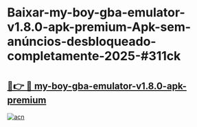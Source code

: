 # Baixar-my-boy-gba-emulator-v1.8.0-apk-premium-Apk-sem-anúncios-desbloqueado-completamente-2025-#311ck

# <h2><a href="https://ainizakaria.my?title=my-boy-gba-emulator-v1.8.0-apk-premium&ref=24M">🔗👉 🔴 my-boy-gba-emulator-v1.8.0-apk-premium</a></h2>

[![acn](https://github.com/user-attachments/assets/0f9c940e-d8b0-45ae-aac7-cd30a18b3e1c)](https://ainizakaria.my?title=my-boy-gba-emulator-v1.8.0-apk-premium&ref=24M)

